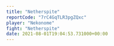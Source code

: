 ```yaml
---
title: "Netherspite"
reportCode: "7rC4GqTLR3pgZQxc"
player: "Nekonome"
fight: "Netherspite"
date: 2021-08-01T19:04:53.731000+00:00
---
```

